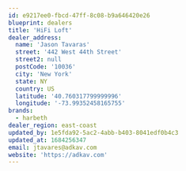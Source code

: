 ```yaml
---
id: e9217ee0-fbcd-47ff-8c08-b9a646420e26
blueprint: dealers
title: 'HiFi Loft'
dealer_address:
  name: 'Jason Tavaras'
  street: '442 West 44th Street'
  street2: null
  postCode: '10036'
  city: 'New York'
  state: NY
  country: US
  latitude: '40.760317799999996'
  longitude: '-73.99352458165755'
brands:
  - harbeth
dealer_region: east-coast
updated_by: 1e5fda92-5ac2-4abb-b403-8041edf0b4c3
updated_at: 1684256347
email: jtavares@adkav.com
website: 'https://adkav.com'
---
```

